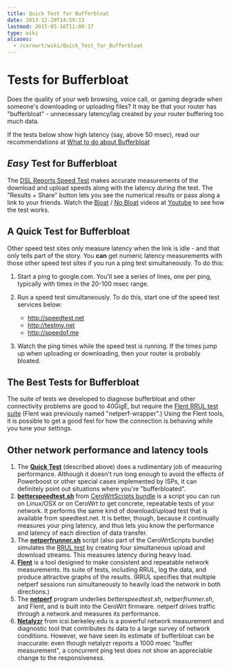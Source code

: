 ```yaml
---
title: Quick Test for Bufferbloat
date: 2013-12-20T14:59:13
lastmod: 2015-05-16T11:09:17
type: wiki
aliases:
  - /cerowrt/wiki/Quick_Test_for_Bufferbloat
---
```

# Tests for Bufferbloat

Does the quality of your web browsing, voice call, or gaming degrade
when someone's downloading or uploading files? It may be that your
router has "bufferbloat" - unnecessary latency/lag created by your
router buffering too much data.

If the tests below show high latency (say, above 50 msec), 
read our recommendations at
[What to do about Bufferbloat](What_to_do_about_Bufferbloat.md)

## _Easy_ Test for Bufferbloat

The [DSL Reports Speed Test](http://DSLReports.com/speedtest)
    makes accurate measurements of the download and upload speeds 
    along with the latency *during* the test. 
    The "Results + Share" button lets you see the numerical results 
    or pass along a link to your friends. Watch the
    [Bloat](https://youtu.be/EMkhKrXbjxQ) / [No
    Bloat](https://youtu.be/Fq9nQf1yEm4) videos at
    [Youtube](https://youtu.be/EMkhKrXbjxQ) to see how the test works.

## A Quick Test for Bufferbloat

Other speed test sites only measure latency when the link is idle - and
that only tells part of the story. You **can** get numeric latency measurements with
those other speed test sites if you run a ping test simultaneously. To do this:

1.  Start a ping to google.com. You'll see a series of lines, one per
    ping, typically with times in the 20-100 msec range.
2.  Run a speed test simultaneously. To do this, start one of the speed
    test services below:
    -   http://speedtest.net
    -   http://testmy.net
    -   http://speedof.me

3.  Watch the ping times while the speed test is running. If the times jump
    up when uploading or downloading, then your router is probably bloated.

## The Best Tests for Bufferbloat

The suite of tests we developed to diagnose bufferbloat and other
connectivity problems are good to 40GigE, but require the
[Flent RRUL test suite](https://flent.org) 
(Flent was previously named "netperf-wrapper".) 
Using the Flent tools, it is possible to get a good feel for how the connection is
behaving while you tune your settings. 

## Other network performance and latency tools

1.  The **[Quick Test](#a-quick-test-for-bufferbloat)** (described above) does a rudimentary job of
    measuring performance. Although it doesn't run long enough to avoid
    the effects of Powerboost or other special cases implemented by
    ISPs, it can definitely point out situations where
    you're "bufferbloated".
2.  **[betterspeedtest.sh](https://github.com/richb-hanover/CeroWrtScripts/blob/master/betterspeedtest.sh)** from [CeroWrtScripts bundle](/cerowrt/wiki/CeroWrtScripts.md)
    is a script you can run on Linux/OSX or on CeroWrt to get
    concrete, repeatable tests of your network. It performs the same
    kind of download/upload test that is available from speedtest.net.
    It is better, though, because it continually measures your ping
    latency, and thus lets you know the performance and latency of each
    direction of data transfer. 
3.  The **[netperfrunner.sh](https://github.com/richb-hanover/CeroWrtScripts/blob/master/netperfrunner.sh)** script (also part of the CeroWrtScripts bundle) 
    simulates the [RRUL test](https://www.bufferbloat.net/projects/codel/wiki/RRUL_test_suite)
    by creating four simultaneous upload and download streams. This
    measures latency during heavy load.
4.  [**Flent**](https://flent.org) is a tool designed to make
    consistent and repeatable network measurements. Its suite of tests, 
    including RRUL, log the data, and produce attractive
    graphs of the results. (RRUL specifies that multiple netperf
    sessions run simultaneously to heavily load the network in
    both directions.)
5.  The [**netperf**](http://netperf.org/netperf/) program underlies
    _betterspeedtest.sh_, _netperfrunner.sh_, and Flent, and is built into
    the CeroWrt firmware. netperf drives traffic through a network and measures its performance.
6.  **[Netalyzr](http://netalyzr.icsi.berkeley.edu/)** from icsi.berkeley.edu is a powerful network
    measurement and diagnostic tool that contributes its data to a large
    survey of network conditions. However, we have seen its estimate of bufferbloat
    can be inaccurate: even though netalyzr reports a 1000 msec
    "buffer measurement", a concurrent ping test does not show an
    appreciable change to the responsiveness.
    


